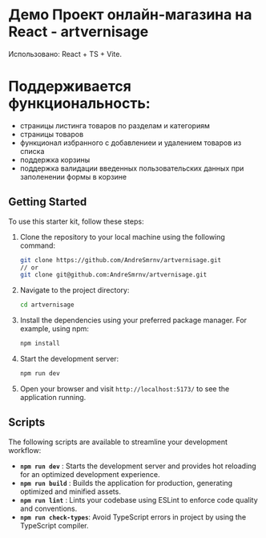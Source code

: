 # Демо Проект онлайн-магазина на React - artvernisage
Использовано: React + TS + Vite.

# Поддерживается функциональность:
- страницы листинга товаров по разделам и категориям
- страницы товаров
- функционал избранного с добавлениеи и удалением товаров из списка
- поддержка корзины
- поддержка валидации введенных пользовательских данных при заполенении формы в корзине


## Getting Started

To use this starter kit, follow these steps:

1. Clone the repository to your local machine using the following command:

   ```bash
   git clone https://github.com/AndreSmrnv/artvernisage.git
   // or
   git clone git@github.com:AndreSmrnv/artvernisage.git
   ```

2. Navigate to the project directory:

   ```bash
   cd artvernisage
   ```

3. Install the dependencies using your preferred package manager. For example, using npm:

   ```bash
   npm install
   ```

4. Start the development server:

   ```bash
   npm run dev
   ```

5. Open your browser and visit `http://localhost:5173/` to see the application running.


## Scripts

The following scripts are available to streamline your development workflow:

- **`npm run dev`** : Starts the development server and provides hot reloading for an optimized development experience.
- **`npm run build`** : Builds the application for production, generating optimized and minified assets.
- **`npm run lint`** : Lints your codebase using ESLint to enforce code quality and conventions.
- **`npm run check-types`**: Avoid TypeScript errors in project by using the TypeScript compiler.
